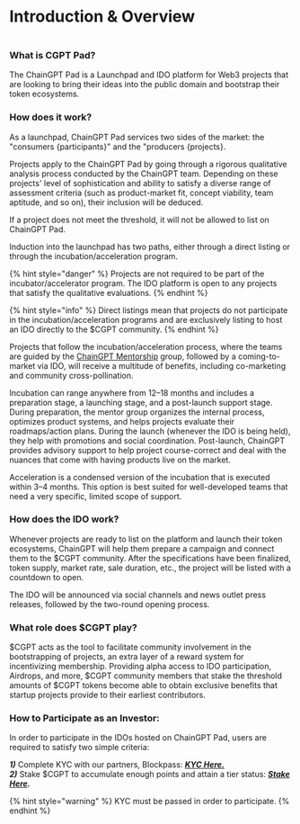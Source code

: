 # Introduction & Overview

<figure><img src="https://assets-global.website-files.com/64354b8ce4872a52ac1c7b06/648482523422cd6b71fa9094_ChainGPT.png" alt=""><figcaption></figcaption></figure>

### What is CGPT Pad?

The ChainGPT Pad is a Launchpad and IDO platform for Web3 projects that are looking to bring their ideas into the public domain and bootstrap their token ecosystems.



### How does it work?

As a launchpad, ChainGPT Pad services two sides of the market: the "consumers {participants}" and the "producers {projects}.

Projects apply to the ChainGPT Pad by going through a rigorous qualitative analysis process conducted by the ChainGPT team. Depending on these projects' level of sophistication and ability to satisfy a diverse range of assessment criteria (such as product-market fit, concept viability, team aptitude, and so on), their inclusion will be deduced.&#x20;

If a project does not meet the threshold, it will not be allowed to list on ChainGPT Pad.

Induction into the launchpad has two paths, either through a direct listing or through the incubation/acceleration program.

{% hint style="danger" %}
Projects are not required to be part of the incubator/accelerator program. The IDO platform is open to any projects that satisfy the qualitative evaluations.
{% endhint %}

{% hint style="info" %}
Direct listings mean that projects do not participate in the incubation/acceleration programs and are exclusively listing to host an IDO directly to the $CGPT community.
{% endhint %}

Projects that follow the incubation/acceleration process, where the teams are guided by the [ChainGPT Mentorship](https://medium.com/chaingpt-blog/chaingpt-incubation-program-ec7227b5e425) group, followed by a coming-to-market via IDO, will receive a multitude of benefits, including co-marketing and community cross-pollination.

Incubation can range anywhere from 12–18 months and includes a preparation stage, a launching stage, and a post-launch support stage. During preparation, the mentor group organizes the internal process, optimizes product systems, and helps projects evaluate their roadmaps/action plans. During the launch (whenever the IDO is being held), they help with promotions and social coordination. Post-launch, ChainGPT provides advisory support to help project course-correct and deal with the nuances that come with having products live on the market.

Acceleration is a condensed version of the incubation that is executed within 3–4 months. This option is best suited for well-developed teams that need a very specific, limited scope of support.

### How does the IDO work?

Whenever projects are ready to list on the platform and launch their token ecosystems, ChainGPT will help them prepare a campaign and connect them to the $CGPT community. After the specifications have been finalized, token supply, market rate, sale duration, etc., the project will be listed with a countdown to open.

The IDO will be announced via social channels and news outlet press releases, followed by the two-round opening process.‍

### What role does $CGPT play?

$CGPT acts as the tool to facilitate community involvement in the bootstrapping of projects, an extra layer of a reward system for incentivizing membership. Providing alpha access to IDO participation, Airdrops, and more, $CGPT community members that stake the threshold amounts of $CGPT tokens become able to obtain exclusive benefits that startup projects provide to their earliest contributors.

### How to Participate as an Investor:

In order to participate in the IDOs hosted on ChainGPT Pad, users are required to satisfy two simple criteria:

_**1)**_ Complete KYC with our partners, Blockpass: [_**KYC Here.**_ ](http://url.chaingpt.org/kyc)\
_**2)**_ Stake $CGPT to accumulate enough points and attain a tier status: [_**Stake Here**_](https://pad.chaingpt.org/#/staking-pools)_**.**_

{% hint style="warning" %}
KYC must be passed in order to participate.
{% endhint %}
